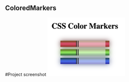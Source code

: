 ## ColoredMarkers

#Project screenshot
<img src="images/projectFinal.png" alt="Project Screenshot" width="50%">
